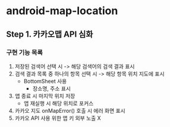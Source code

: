 # android-map-location
## Step 1. 카카오맵 API 심화
### 구현 기능 목록

1. 저장된 검색어 선택 시 -> 해당 검색어의 검색 결과 표시
2. 검색 결과 목록 중 하나의 항목 선택 시 -> 해당 항목 위치 지도에 표시
   - BottomSheet 사용
     - 장소명, 주소 표시
3. 앱 종료 시 마지막 위치 저장
   - 앱 재실행 시 해당 위치로 포커스
4. 카카오 지도 onMapError() 호출 시 에러 화면 표시
5. 카카오 API 사용 위한 앱 키 외부 노출 X